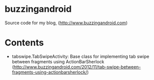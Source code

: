 buzzingandroid
==============

Source code for my blog, (http://www.buzzingandroid.com)

Contents
========

* tabswipe.TabSwipeActivity: Base class for implementing tab swipe between fragments using ActionBarSherlock (http://www.buzzingandroid.com/2012/11/tab-swipe-between-fragments-using-actionbarsherlock/)